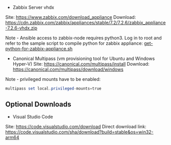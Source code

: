 
- Zabbix Server vhdx

Site: https://www.zabbix.com/download_appliance
Download: https://cdn.zabbix.com/zabbix/appliances/stable/7.2/7.2.6/zabbix_appliance-7.2.6-vhdx.zip

Note - Ansible access to zabbix-node requires python3. Log in to root and refer to the sample script
to compile python for zabbix appliance: [get-python-for-zabbix-appliance.sh](../scripts/get-python-for-zabbix-appliance.sh)

- Canonical Multipass (vm provisioning tool for Ubuntu and Windows Hyper-V)
Site: https://canonical.com/multipass/install
Download: https://canonical.com/multipass/download/windows

Note - privileged mounts have to be enabled:
```powershell
multipass set local.privileged-mounts=true
```

## Optional Downloads

- Visual Studio Code

Site: https://code.visualstudio.com/download
Direct download link: https://code.visualstudio.com/sha/download?build=stable&os=win32-arm64
